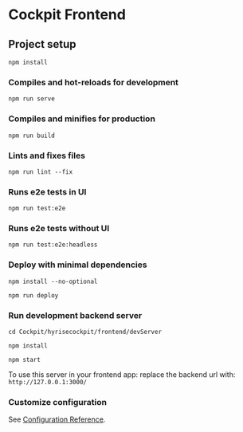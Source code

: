 # Cockpit Frontend

## Project setup

```
npm install
```

### Compiles and hot-reloads for development

```
npm run serve
```

### Compiles and minifies for production

```
npm run build
```

### Lints and fixes files

```
npm run lint --fix
```

### Runs e2e tests in UI

```
npm run test:e2e
```

### Runs e2e tests without UI
```
npm run test:e2e:headless
```
### Deploy with minimal dependencies
```
npm install --no-optional
```
```
npm run deploy
```

### Run development backend server 
```
cd Cockpit/hyrisecockpit/frontend/devServer
```
```
npm install
```
```
npm start
```
To use this server in your frontend app: replace the backend url with: `http://127.0.0.1:3000/`


### Customize configuration

See [Configuration Reference](https://cli.vuejs.org/config/).
